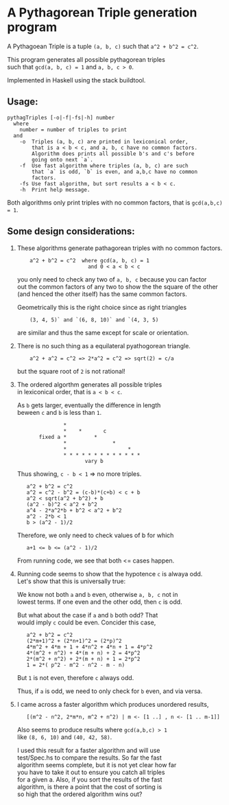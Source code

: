 # A Pythagorean Triple generation program

A Pythagoean Triple is a tuple `(a, b, c)` such that `a^2 + b^2 = c^2`.

This program generates all possible pythagorean triples<br>
such that `gcd(a, b, c) = 1` and `a, b, c > 0`.

Implemented in Haskell using the stack buildtool.

## Usage:
```
pythagTriples [-o|-f|-fs|-h] number
  where
    number = number of triples to print
  and
    -o  Triples (a, b, c) are printed in lexiconical order,
        that is a < b < c, and a, b, c have no common factors.
        Algorithm does prints all possible b's and c's before
        going onto next `a`.
    -f  Use fast algorithm where triples (a, b, c) are such
        that `a` is odd, `b` is even, and a,b,c have no common
        factors.
    -fs Use fast algorithm, but sort results a < b < c.
    -h  Print help message.
```   
Both algorithms only print triples with no common factors, that is `gcd(a,b,c) = 1`.

## Some design considerations:
1. These algorithms generate pathagorean triples with no common factors.
   ```
       a^2 + b^2 = c^2  where gcd(a, b, c) = 1
                          and 0 < a < b < c
   ```
   you only need to check any two of `a, b, c` because you can factor<br>
   out the common factors of any two to show the the square of the other<br>
   (and henced the other itself) has the same common factors.

   Geometrically this is the right choice since as right triangles
   ```
       (3, 4, 5)` and `(6, 8, 10)` and `(4, 3, 5)
   ```
   are similar and thus the same except for scale or orientation.

2. There is no such thing as a equilateral pyathogorean triangle.
   ```
       a^2 + a^2 = c^2 => 2*a^2 = c^2 => sqrt(2) = c/a
   ```

   but the square root of `2` is not rational!

3. The ordered algorthm generates all possible triples<br>
   in lexiconical order, that is `a < b < c`.

   As `b` gets larger, eventually the difference in length<br>
   beween `c` and `b` is less than `1`.
   ```
                  *
                  *    *       c
          fixed a *         * 
                  *               *
                  *                    *
                  * * * * * * * * * * * * * 
                         vary b
   ```
   Thus showing, `c - b < 1` => no more triples.
   ```
      a^2 + b^2 = c^2
      a^2 = c^2 - b^2 = (c-b)*(c+b) < c + b
      a^2 < sqrt(a^2 + b^2) + b
      (a^2 - b)^2 < a^2 + b^2
      a^4 - 2*a^2*b + b^2 < a^2 + b^2
      a^2 - 2*b < 1
      b > (a^2 - 1)/2
   ```
   Therefore, we only need to check values of b for which
   ```
      a+1 <= b <= (a^2 - 1)/2
   ```
   From running code, we see that both <= cases happen.

4. Running code seems to show that the hypotence `c` is alwaya odd.<br>
   Let's show that this is universally true:

   We know not both `a` and `b` even, otherwise `a, b, c` not in<br>
   lowest terms.  If one even and the other odd, then `c` is odd.

   But what about the case if `a` and `b` both odd?  That<br>
   would imply `c` could be even.  Concider this case,

   ```
      a^2 + b^2 = c^2
      (2*m+1)^2 + (2*n+1)^2 = (2*p)^2
      4*m^2 + 4*m + 1 + 4*n^2 + 4*n + 1 = 4*p^2
      4*(m^2 + n^2) + 4*(m + n) + 2 = 4*p^2
      2*(m^2 + n^2) + 2*(m + n) + 1 = 2*p^2
      1 = 2*( p^2 - m^2 - n^2 - m - n)
   ```
   But `1` is not even, therefore `c` always odd.

   Thus, if `a` is odd, we need to only check for `b` even, and via versa.

5. I came across a faster algorithm which produces unordered results,
   ```
      [(m^2 - n^2, 2*m*n, m^2 + n^2) | m <- [1 ..] , n <- [1 .. m-1]]
   ```

   Also seems to produce results where `gcd(a,b,c) > 1`<br>
   like `(8, 6, 10)` and `(40, 42, 58)`.

   I used this result for a faster algorithm and will use<br>
   test/Spec.hs to compare the results.  So far the fast<br>
   algorithm seems complete, but it is not yet clear how far<br>
   you have to take it out to ensure you catch all triples<br>
   for a given a.  Also, if you sort the results of the fast<br>
   algorithm, is there a point that the cost of sorting is<br>
   so high that the ordered algorithm wins out?
